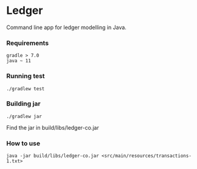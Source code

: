 # Ledger

Command line app for ledger modelling in Java. 

### Requirements

    gradle > 7.0 
    java ~ 11

### Running test

    ./gradlew test

### Building jar

    ./gradlew jar
Find the jar in build/libs/ledger-co.jar

### How to use

    java -jar build/libs/ledger-co.jar <src/main/resources/transactions-1.txt>
